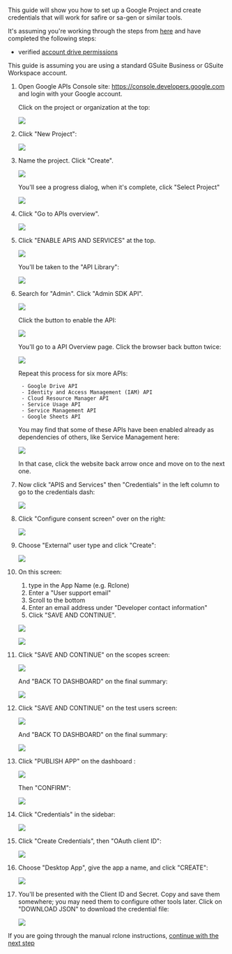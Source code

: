This guide will show you how to set up a Google Project and create credentials that will work for safire or sa-gen or similar tools.

It's assuming you're working through the steps from [here](rclone-manual.md) and have completed the following steps:

  - verified [account drive permissions](google-account-perms.md)

This guide is assuming you are using a standard GSuite Business or GSuite Workspace account.

1. Open Google APIs Console site: https://console.developers.google.com and login with your Google account.

    Click on the project or organization at the top:

    ![](../images/gdrive-project/01-dashboard.png)

2. Click "New Project":

    ![](../images/gdrive-project/02-new-project.png)

3. Name the project. Click "Create".

    ![](../images/gdrive-project/03-name-project.png)

    You'll see a progress dialog, when it's complete, click "Select Project"

    ![](../images/gdrive-project/04-progress.png)

4. Click "Go to APIs overview".

    ![](../images/gdrive-project/05-project-dash.png)

5. Click "ENABLE APIS AND SERVICES" at the top.

    ![](../images/gdrive-project/06-api-overview.png)

    You'll be taken to the "API Library":

    ![](../images/gdrive-project/07-API-library.png)

6. Search for "Admin". Click "Admin SDK API".

    ![](../images/gdrive-project/08-admin-sdk.png)

    Click the button to enable the API:

    ![](../images/gdrive-project/09-admin-enable.png)

    You'll go to a API Overview page.  Click the browser back button twice:

    ![](../images/gdrive-project/10-admin-enabled.png)

    Repeat this process for six more APIs:

        - Google Drive API
        - Identity and Access Management (IAM) API
        - Cloud Resource Manager API
        - Service Usage API
        - Service Management API
        - Google Sheets API

    You may find that some of these APIs have been enabled already as dependencies of others, like Service Management here:

    ![](../images/gdrive-project/16-service-management-enabled-already.png)

    In that case, click the website back arrow once and move on to the next one.

7. Now click "APIS and Services" then "Credentials" in the left column to go to the credentials dash:

    ![](../images/gdrive-project/17-credentials-sidebar.png)

8. Click "Configure consent screen" over on the right:

    ![](../images/gdrive-project/18-credentials-dash.png)

9. Choose "External" user type and click "Create":

    ![](../images/gdrive-project/19-consent-user-type.png)

10. On this screen:
    1. type in the App Name (e.g. Rclone)
    2. Enter a "User support email"
    3. Scroll to the bottom
    4. Enter an email address under "Developer contact information"
    5. Click "SAVE AND CONTINUE".

    ![](../images/gdrive-project/20-consent-app-name.png)

    ![](../images/gdrive-project/21-consent-app-name-bottom.png)

11. Click  "SAVE AND CONTINUE" on the scopes screen:

    ![](../images/gdrive-project/22-consent-scopes.png)

    And "BACK TO DASHBOARD" on the final summary:

    ![](../images/gdrive-project/23-consent-last.png)

12. Click  "SAVE AND CONTINUE" on the test users screen:

    ![](../images/gdrive-project/225-test-users.png)

    And "BACK TO DASHBOARD" on the final summary:

    ![](../images/gdrive-project/23-consent-last.png)

13. Click "PUBLISH APP" on the dashboard :

    ![](../images/gdrive-project/235-publish-app.png)

    Then "CONFIRM":

    ![](../images/gdrive-project/237-confirm.png)

14. Click "Credentials" in the sidebar:

    ![](../images/gdrive-project/24-consent-dash.png)

15. Click "Create Credentials", then "OAuth client ID":

    ![](../images/gdrive-project/25-credentials-dropdown.png)

16. Choose "Desktop App", give the app a name, and click "CREATE":

    ![](../images/gdrive-project/26-credentials-type-name.png)

17. You'll be presented with the Client ID and Secret.  Copy and save them somewhere; you may need them to configure other tools later.  Click on "DOWNLOAD JSON" to download the credential file:

    ![](../images/gdrive-project/27-credentials-done.png)

If you are going through the manual rclone instructions, [continue with the next step](../rclone-manual#new-rclone-setup)
